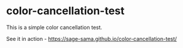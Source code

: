 # color-cancellation-test
This is a simple color cancellation test.

See it in action -  https://sage-sama.github.io/color-cancellation-test/
